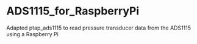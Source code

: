 # ADS1115_for_RaspberryPi
Adapted ptap_ads1115 to read pressure transducer data from the ADS1115 using a Raspberry Pi

